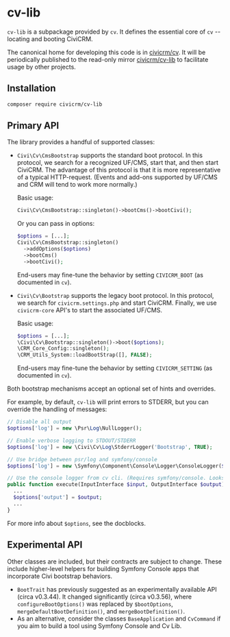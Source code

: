# cv-lib

`cv-lib` is a subpackage provided by `cv`. It defines the essential core of `cv` -- locating and booting CiviCRM.

The canonical home for developing this code is in [civicrm/cv](https://github.com/civicrm/cv). It will be periodically published to the read-only
mirror [civicrm/cv-lib](https://github.com/civicrm/cv-lib) to facilitate usage by other projects.

## Installation

```bash
composer require civicrm/cv-lib
```

## Primary API

The library provides a handful of supported classes:

* `Civi\Cv\CmsBootstrap` supports the standard boot protocol. In this protocol, we search for a recognized UF/CMS, start
  that, and then start CiviCRM. The advantage of this protocol is that it is more representative of a typical
  HTTP-request. (Events and add-ons supported by UF/CMS and CRM will tend to work more normally.)

    Basic usage:

    ```php
    Civi\Cv\CmsBootstrap::singleton()->bootCms()->bootCivi();
    ```

    Or you can pass in options:

    ```php
    $options = [...];
    Civi\Cv\CmsBootstrap::singleton()
      ->addOptions($options)
      ->bootCms()
      ->bootCivi();
    ```

    End-users may fine-tune the behavior by setting `CIVICRM_BOOT` (as documented in `cv`).

* `Civi\Cv\Bootstrap` supports the legacy boot protocol. In this protocol, we search for `civicrm.settings.php` and
  start CiviCRM. Finally, we use `civicrm-core` API's to start the associated UF/CMS.

    Basic usage:

    ```php
    $options = [...];
    \Civi\Cv\Bootstrap::singleton()->boot($options);
    \CRM_Core_Config::singleton();
    \CRM_Utils_System::loadBootStrap([], FALSE);
    ```

    End-users may fine-tune the behavior by setting `CIVICRM_SETTING` (as documented in `cv`).

Both bootstrap mechanisms accept an optional set of hints and overrides.

For example, by default, `cv-lib` will print errors to STDERR, but you can override the
handling of messages:

```php
// Disable all output
$options['log'] = new \Psr\Log\NullLogger();

// Enable verbose logging to STDOUT/STDERR
$options['log'] = new \Civi\Cv\Log\StderrLogger('Bootstrap', TRUE);

// Use bridge between psr/log and symfony/console
$options['log'] = new \Symfony\Component\Console\Logger\ConsoleLogger($output);

// Use the console logger from cv cli. (Requires symfony/console. Looks a bit prettier.)
public function execute(InputInterface $input, OutputInterface $output) {
  ...
  $options['output'] = $output;
  ...
}
```

For more info about `$options`, see the docblocks.

## Experimental API

Other classes are included, but their contracts are subject to change. These
include higher-level helpers for building Symfony Console apps that incorporate
Civi bootstrap behaviors.

* `BootTrait` has previously suggested as an experimentally available API
  (circa v0.3.44).  It changed significantly (circa v0.3.56), where
  `configureBootOptions()` was replaced by  `$bootOptions`, `mergeDefaultBootDefinition()`,
  and `mergeBootDefinition()`.
* As an alternative, consider the classes `BaseApplication` and `CvCommand` if you aim
  to build a tool using Symfony Console and Cv Lib.
